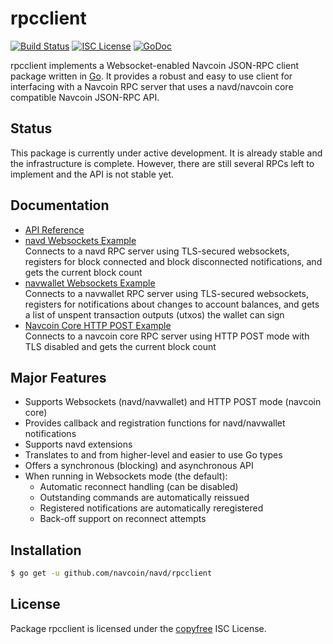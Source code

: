 rpcclient
=========

[![Build Status](http://img.shields.io/travis/navcoin/navd.svg)](https://travis-ci.org/navcoin/navd)
[![ISC License](http://img.shields.io/badge/license-ISC-blue.svg)](http://copyfree.org)
[![GoDoc](https://img.shields.io/badge/godoc-reference-blue.svg)](http://godoc.org/github.com/navcoin/navd/rpcclient)

rpcclient implements a Websocket-enabled Navcoin JSON-RPC client package written
in [Go](http://golang.org/).  It provides a robust and easy to use client for
interfacing with a Navcoin RPC server that uses a navd/navcoin core compatible
Navcoin JSON-RPC API.

## Status

This package is currently under active development.  It is already stable and
the infrastructure is complete.  However, there are still several RPCs left to
implement and the API is not stable yet.

## Documentation

* [API Reference](http://godoc.org/github.com/navcoin/navd/rpcclient)
* [navd Websockets Example](https://github.com/navcoin/navd/rpcclient/blob/master/examples/navdwebsockets)  
  Connects to a navd RPC server using TLS-secured websockets, registers for
  block connected and block disconnected notifications, and gets the current
  block count
* [navwallet Websockets Example](https://github.com/navcoin/navd/rpcclient/blob/master/examples/navwalletwebsockets)  
  Connects to a navwallet RPC server using TLS-secured websockets, registers for
  notifications about changes to account balances, and gets a list of unspent
  transaction outputs (utxos) the wallet can sign
* [Navcoin Core HTTP POST Example](https://github.com/navcoin/navd/rpcclient/blob/master/examples/navcoincorehttp)  
  Connects to a navcoin core RPC server using HTTP POST mode with TLS disabled
  and gets the current block count

## Major Features

* Supports Websockets (navd/navwallet) and HTTP POST mode (navcoin core)
* Provides callback and registration functions for navd/navwallet notifications
* Supports navd extensions
* Translates to and from higher-level and easier to use Go types
* Offers a synchronous (blocking) and asynchronous API
* When running in Websockets mode (the default):
  * Automatic reconnect handling (can be disabled)
  * Outstanding commands are automatically reissued
  * Registered notifications are automatically reregistered
  * Back-off support on reconnect attempts

## Installation

```bash
$ go get -u github.com/navcoin/navd/rpcclient
```

## License

Package rpcclient is licensed under the [copyfree](http://copyfree.org) ISC
License.
